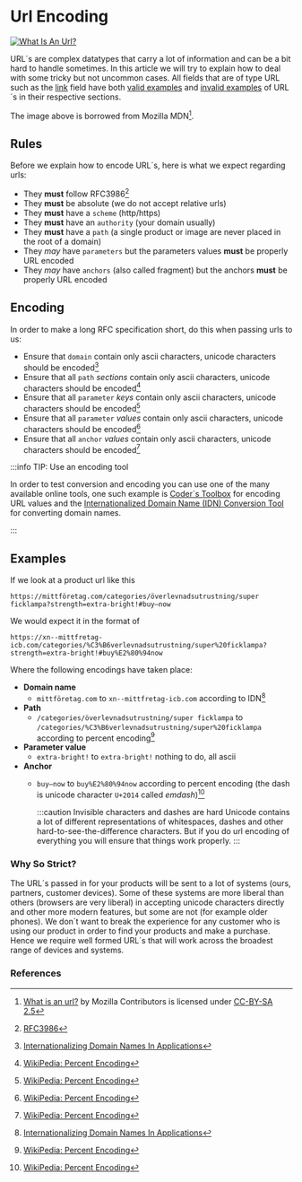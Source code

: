 # Url Encoding

[![What Is An Url?](@site/docs/assets/url.png)](https://developer.mozilla.org/en-US/docs/Learn/Common_questions/What_is_a_URL)

URL´s are complex datatypes that carry a lot of information and can be a bit hard to handle sometimes. In this article we will try to explain how to deal with some tricky but not uncommon cases. All fields that are of type URL such as the [link](/fields/link) field have both [valid examples](/fields/link#example-values) and [invalid examples](/fields/link#error-codes) of URL´s in their respective sections.

The image above is borrowed from Mozilla MDN[^1].

## Rules

Before we explain how to encode URL´s, here is what we expect regarding urls:

- They **must** follow RFC3986[^2]
- They **must** be absolute (we do not accept relative urls)
- They **must** have a `scheme` (http/https)
- They **must** have an `authority` (your domain usually)
- They **must** have a `path` (a single product or image are never placed in the root of a domain)
- They *may* have `parameters` but the parameters values **must** be properly URL encoded
- They *may* have `anchors` (also called fragment) but the anchors **must** be properly URL encoded

## Encoding

In order to make a long RFC specification short, do this when passing urls to us: 

- Ensure that `domain` contain only ascii characters, unicode characters should be encoded[^3]
- Ensure that all `path` *sections* contain only ascii characters, unicode characters should be encoded[^4]
- Ensure that all `parameter` *keys* contain only ascii characters, unicode characters should be encoded[^4]
- Ensure that all `parameter` *values* contain only ascii characters, unicode characters should be encoded[^4]
- Ensure that all `anchor` *values* contain only ascii characters, unicode characters should be encoded[^4]

:::info TIP: Use an encoding tool

In order to test conversion and encoding you can use one of the many available online tools, one such example is [Coder´s Toolbox](https://coderstoolbox.net/string/#!encoding=url&action=encode&charset=utf_8) for encoding URL values and the [Internationalized Domain Name (IDN) Conversion Tool](https://www.verisign.com/en_US/channel-resources/domain-registry-products/idn/idn-conversion-tool/index.xhtml) for converting domain names.

:::

## Examples

If we look at a product url like this

```
https://mittföretag.com/categories/överlevnadsutrustning/super ficklampa?strength=extra-bright!#buy—now
```

We would expect it in the format of

```
https://xn--mittfretag-icb.com/categories/%C3%B6verlevnadsutrustning/super%20ficklampa?strength=extra-bright!#buy%E2%80%94now
```

Where the following encodings have taken place:

- **Domain name** 
  - `mittföretag.com` to `xn--mittfretag-icb.com` according to IDN[^3]
- **Path** 
  - `/categories/överlevnadsutrustning/super ficklampa` to `/categories/%C3%B6verlevnadsutrustning/super%20ficklampa` according to percent encoding[^4]
- **Parameter value** 
  - `extra-bright!` to `extra-bright!` nothing to do, all ascii
- **Anchor** 
  - `buy—now` to `buy%E2%80%94now` according to percent encoding (the dash is unicode character `U+2014` called *emdash*)[^4]

    :::caution Invisible characters and dashes are hard
    Unicode contains a lot of different representations of whitespaces, dashes and other hard-to-see-the-difference characters. But if you do url encoding of everything you will ensure that things work properly.
    ::: 

### Why So Strict?

The URL´s passed in for your products will be sent to a lot of systems (ours, partners, customer devices). Some of these systems are more liberal than others (browsers are very liberal) in accepting unicode characters directly and other more modern features, but some are not (for example older phones). We don´t want to break the experience for any customer who is using our product in order to find your products and make a purchase. Hence we require well formed URL´s that will work across the broadest range of devices and systems.

### References

[^1]: [What is an url?](https://developer.mozilla.org/en-US/docs/Learn/Common_questions/What_is_a_URL) by Mozilla Contributors is licensed under [CC-BY-SA 2.5](https://creativecommons.org/licenses/by-sa/2.5/)
[^2]: [RFC3986](https://www.rfc-editor.org/rfc/rfc3986)
[^3]: [Internationalizing Domain Names In Applications](https://en.wikipedia.org/wiki/Internationalized_domain_name#Internationalizing_Domain_Names_in_Applications)
[^4]: [WikiPedia: Percent Encoding](https://en.wikipedia.org/wiki/Percent-encoding)

